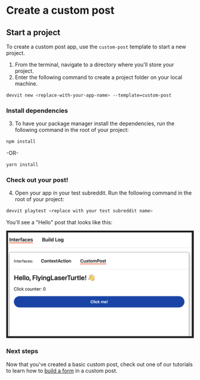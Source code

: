 # Create a custom post

## Start a project

To create a custom post app, use the `custom-post` template to start a new project.

1. From the terminal, navigate to a directory where you'll store your project.
2. Enter the following command to create a project folder on your local machine.

```bash
devvit new <replace-with-your-app-name> --template=custom-post
```

### Install dependencies

3. To have your package manager install the dependencies, run the following command in the root of your project:

```bash
npm install
```

-OR-

```bash
yarn install
```

### Check out your post!

4. Open your app in your test subreddit. Run the following command in the root of your project:

```bash
devvit playtest <replace with your test subreddit name>
```

You'll see a "Hello" post that looks like this:

![hello_blocks](./assets/hello_blocks_v2.png)

### Next steps

Now that you've created a basic custom post, check out one of our tutorials to learn how to [build a form](custom_post_form.md) in a custom post.
